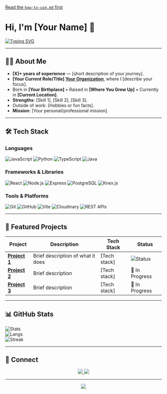 [Read the `how-to-use.md` first](./how-to-use.md) 
# Hi, I'm [Your Name] 👋

[![Typing SVG](https://readme-typing-svg.demolab.com?font=Press+Start+2P&size=16&pause=1000&color=355E3B&width=900&lines=[Your+Tagline]+;[Another+Line];[Something+Fun+About+You])](https://git.io/typing-svg)

---

## 👨‍🏫 About Me
- **[X]+ years of experience** — [short description of your journey].
- **[Your Current Role/Title] [Your Organization](link)**, where I [describe your focus].
- Born in **[Your Birthplace]** • Raised in **[Where You Grew Up]** • Currently in **[Current Location]**.
- **Strengths**: [Skill 1], [Skill 2], [Skill 3].
- Outside of work: [Hobbies or fun facts].
- **Mission**: [Your personal/professional mission].

---

## 🛠 Tech Stack

### Languages
![JavaScript](https://img.shields.io/badge/-JavaScript-F7DF1E?logo=javascript&logoColor=black&style=for-the-badge)
![Python](https://img.shields.io/badge/-Python-3776AB?logo=python&logoColor=white&style=for-the-badge)
![TypeScript](https://img.shields.io/badge/-TypeScript-3178C6?logo=typescript&logoColor=white&style=for-the-badge)
![Java](https://img.shields.io/badge/Java-ED8B00?style=for-the-badge&logo=openjdk&logoColor=white)

### Frameworks & Libraries
![React](https://img.shields.io/badge/-React-61DAFB?logo=react&logoColor=black&style=for-the-badge)
![Node.js](https://img.shields.io/badge/-Node.js-339933?logo=node.js&logoColor=white&style=for-the-badge)
![Express](https://img.shields.io/badge/-Express-000000?logo=express&logoColor=white&style=for-the-badge)
![PostgreSQL](https://img.shields.io/badge/-PostgreSQL-4169E1?logo=postgresql&logoColor=white&style=for-the-badge)
![Knex.js](https://img.shields.io/badge/-Knex.js-D26B38?logo=knex.js&logoColor=white&style=for-the-badge)

### Tools & Platforms
![Git](https://img.shields.io/badge/-Git-F05032?logo=git&logoColor=white&style=for-the-badge)
![GitHub](https://img.shields.io/badge/-GitHub-181717?logo=github&logoColor=white&style=for-the-badge)
![Vite](https://img.shields.io/badge/-Vite-646CFF?logo=vite&logoColor=white&style=for-the-badge)
![Cloudinary](https://img.shields.io/badge/-Cloudinary-3448C5?logo=cloudinary&logoColor=white&style=for-the-badge)
![REST APIs](https://img.shields.io/badge/-REST%20APIs-009688?logo=api&logoColor=white&style=for-the-badge)

---

## 📌 Featured Projects
| Project | Description | Tech Stack | Status |
|--------|-------------|------------|--------|
| [**Project 1**](#) | Brief description of what it does | [Tech stack] | ![Status](https://img.shields.io/badge/Status-Complete-success) |
| [**Project 2**](#) | Brief description | [Tech stack] | 🚧 In Progress |
| [**Project 3**](#) | Brief description | [Tech stack] | 🚧 In Progress |

---

## 📊 GitHub Stats
![Stats](https://github-readme-stats.vercel.app/api?username=[YourUsername]&show_icons=true&theme=dark&hide_rank=true)  
![Langs](https://github-readme-stats.vercel.app/api/top-langs/?username=[YourUsername]&layout=compact&theme=dark)  
![Streak](https://streak-stats.demolab.com?user=[YourUsername]&theme=dark)

---

## 🤝 Connect
<p align="center">
  <a href="mailto:[your-email]">
    <img src="https://img.shields.io/badge/Email-D14836?style=for-the-badge&logo=gmail&logoColor=white">
  </a>
  <a href="[your-linkedin-link]">
    <img src="https://img.shields.io/badge/LinkedIn-0077B5?style=for-the-badge&logo=linkedin&logoColor=white">
  </a>
</p>

---

<div align="center">
  <img src="https://capsule-render.vercel.app/api?type=waving&color=355E3B&height=120&section=footer" />
</div>
